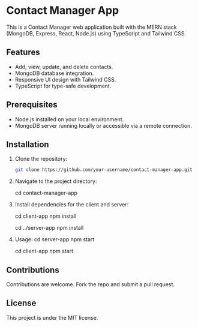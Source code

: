 # Contact Manager App

This is a Contact Manager web application built with the MERN stack (MongoDB, Express, React, Node.js) using TypeScript and Tailwind CSS.

## Features

- Add, view, update, and delete contacts.
- MongoDB database integration.
- Responsive UI design with Tailwind CSS.
- TypeScript for type-safe development.

## Prerequisites

- Node.js installed on your local environment.
- MongoDB server running locally or accessible via a remote connection.

## Installation

1. Clone the repository:

   ```bash
   git clone https://github.com/your-username/contact-manager-app.git

2. Navigate to the project directory: 

    cd contact-manager-app

3. Install dependencies for the client and server:
    
    cd client-app
    npm install

    cd ../server-app
    npm install

4. Usage:
    cd server-app 
    npm start
    
    cd client-app
    npm start

## Contributions

Contributions are welcome. Fork the repo and submit a pull request.

## License

This project is under the MIT license.